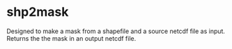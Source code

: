 # shp2mask
Designed to make a mask from a shapefile and a source netcdf file as input. Returns the the mask in an output netcdf file.
